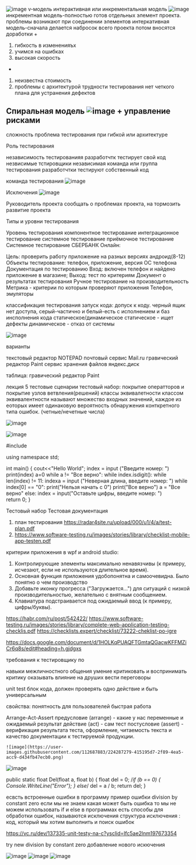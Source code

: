 ![image](https://user-images.githubusercontent.com/112687883/213662119-2bf57f64-8ad8-4509-a493-edb9df3e519d.png)
v-модель
интерактивная или инкрементальная модель
![image](https://user-images.githubusercontent.com/112687883/213662490-d0c1c454-cb6f-4279-966c-0444f81ecef7.png)
инкрементная модель-полностью готов отдельных элемент проекта. проблемы возникают при соединении элементов
интеркативная модель-сначала делается набросок всего проекта
потом вносятся доработки
+
1. гибкость в измененияъх
2. учимся на ошибках
3. высокая скорость
-
1. неизвестна стоимость
2. проблемы с архитектурой
трудности тестирования
нет четкого плана для устранения дефектов

Спиральная модель
![image](https://user-images.githubusercontent.com/112687883/213664568-f99a919b-ae6e-40cd-95d0-38e324cb9673.png)
+
управление рисками
-
сложность
проблема тестирования при гибкой или архитектуре

Роль тестирования

независимость тестированияя
разработчтк тестирует свой код
незвисимые тстировщики
независимая команда или группа тестирования
разработчтки тестируют собственный код

команда тестирования
![image](https://user-images.githubusercontent.com/112687883/213667223-d9246700-bca0-43bc-91ec-cb03ec179fb2.png)



Исключения
![image](https://user-images.githubusercontent.com/112687883/229086781-88e8e5df-e5e1-4264-ad30-d32baf8b3acd.png)

Руководитель проекта
сообщать о проблемах проекта, на тормозить развитие проекта




Типы и уровни тестирования

Уровень тестирования
компонентное тестирование
интеграционное тестирование
системное тестирование
приёмочное тестирование
Системное тестирование СБЕРБАНК Онлайн:

Цель: проверить работу приложение на разных версиях андроид(8-12)
Объекты тестирование: телефон, приложение, версия ОС телефона
Документация по тестированию
Вход: включен телефон и найдено приложение в магазине; Выход: тест по критериям
Документ о результатах тестирования
Ручное тестирование на производительность
Метрика - критерии по которым проверяют приложения
Телефон, эмуляторы



классификация тестирования
запуск кода: допуск к коду. 
черный ящик нет доступа, серый-частично и белый-есть
с исполнением и баз инсполнения кода
статическое/динамическое
статическое - ищет дефекты
динамическое - отказ от системы

![image](https://user-images.githubusercontent.com/112687883/215058251-ec4499de-1d1b-42eb-8556-d5d719eb8b0f.png)

варианты

текстовый редактор NOTEPAD
почтовый сервис Mail.ru
гравический редактор Paint
сервис хранения файлов яндекс.диск


таблица:
гравический редактор Paint


лекция 5
тестовые сценарии
тестовый набор: покрытие оператторов и покрытие узлов ветвления(решений)
классы эквивалетности
классом эквивалентности называют множество входных значений, каждое из еоторых имеет одинаковую вероятность обнаружения конткретного типа ошибок. (четные/нечетные числа)

![image](https://user-images.githubusercontent.com/112687883/219609323-9f9f36bf-35ab-46e6-bc1d-846e2253822a.png)


![image](https://user-images.githubusercontent.com/112687883/219617641-022a4aeb-7d1e-42af-9ac5-edd8125be0a9.png)

#include <iostream>

using namespace std;

int main()
{
    cout<<"Hello World";
index = input ("Введите номер: ")
print(index)
a=0
while a != "Все верно":
    while index.isdigit():
        while len(index) != 11:
            indexa = input ("Неверная длина, введите номер: ")
            while index[0] == "0":
                print("Нельзя начать с 0")
        print("Все верно")
        a = "Все верно"
    else:
        index = input("Оставьте цифры, введите номер: ")  
    return 0;
}

Тестовый набор
Тестовая документация
1. план тестирования
https://radar4site.ru/upload/000/u1/4/a/test-plan.pdf
2. https://www.software-testing.ru/images/stories/library/checklist-mobile-app-testen.pdf

критерии приложения  в wpf и android studio:
1. Контролирующие элементы максимально
ненавязчивы (к примеру, исчезают, если не
используются длительное время).
2. Основная функция приложения удобопонятна и
самоочевидна. Было понятно о чем производство
3. Добавьте иконку прогресса ("Загружается…")
для ситуаций с низкой производительностью,
желательно с внятным сообщением.
4. Клавиатура подстраивается под ожидаемый
ввод (к примеру, цифры/буквы).

https://habr.com/ru/post/542422/
https://www.software-testing.ru/images/stories/library/complete-web-application-testing-checklis.pdf
https://checklists.expert/checklist/73222-cheklist-po-igre


https://docs.google.com/document/d/1HOLKqPUAQFTGmtaQGacwKFFMZiCr6q8s/edit#heading=h.gjdgxs



требования к тестировщику по

навыки межличностного общения
умение критиковать и воспринимать критику
оказывать влияние на друших 
вести переговоры


unit test
блок кода, должен проверять одно действие и быть универсальным

свойства:
понятность для пользователей
быстрая работа

Arrange-Act-Assert
предусловие (arrange) - какие у нас переменные и ожидаемый результат
действие (act) - сам тест
постусловие (assert) - верификация результата теста, оформление, читаемость текста и качество документации к тестируемой продукции.


    ![image](https://user-images.githubusercontent.com/112687883/224287279-415195d7-2f89-4ea5-acc9-d434fb47ecb0.png)

![image](https://user-images.githubusercontent.com/112687883/229086961-50048c3d-1a8e-4ace-8744-df6aeeaf1110.png)

public static float Del(float a, float b)
        {
            float del = 0;
            /*if (b == 0)
            {
                Console.WriteLine("Error");
            }
            else*/
            del = a / b;
            return del;
        }

есвсть встроенные ошибки в программу
    пример ошибки
    division by constant zero
    если мы не знаем какая может быть ошибка
    то мы не можем использовать if и else
     в программах есть способы для обработки ошибок, называются исключения
    структура исключения : код, который мы хотим выполнить и поиск ошибок
    
https://vc.ru/dev/137335-unit-testy-na-c?ysclid=lfc5ae2lnm197673354


try new division by constant zero добавление нового искючения

![image](https://user-images.githubusercontent.com/112687883/230592008-628441ea-b9d6-4d73-a2c1-ed8fa72994c2.png)
![image](https://user-images.githubusercontent.com/112687883/230592092-999f2b30-f462-434c-977c-74a214b98dc8.png)
![image](https://user-images.githubusercontent.com/112687883/230592133-314cc7d9-89a8-4d0b-bb2f-c9b4edb38369.png)









